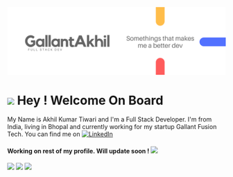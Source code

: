 <img src="Gallant Akhil (2).png">
<h1><img src="https://emojis.slackmojis.com/emojis/images/1471045852/843/highfive.gif?1471045852"> Hey ! Welcome On Board</h1>

My Name is Akhil Kumar Tiwari and I'm a Full Stack Developer. I'm from India, living in Bhopal and currently working for my startup Gallant Fusion Tech. You can find me on <a href="https://www.linkedin.com/in/akhil-tiwari-628010139/" target="_blank"><img alt="LinkedIn" src="https://emojis.slackmojis.com/emojis/images/1470343326/711/linkedin.png?1470343326" width="15" height="15" /></a>

<h4>Working on rest of my profile. Will update soon ! <img src="https://emojis.slackmojis.com/emojis/images/1471045839/793/computerrage.gif?1471045839"></h4>

<p><img src="https://img.shields.io/badge/OS-Linux-informational?style=flat&logo=linux&logoColor=white&color=2bbc8a"/> <img src="https://img.shields.io/badge/Code-Python-informational?style=flat&logo=python&logoColor=white&color=2bbc8a"/> <img src="https://img.shields.io/badge/Code-JavaScript-informational?style=flat&logo=javascript&logoColor=white&color=2bbc8a"/></p>
